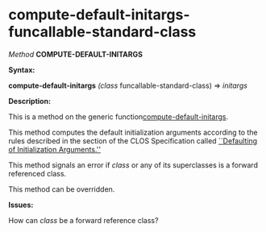compute-default-initargs-funcallable-standard-class
===================================================

*Method* **COMPUTE-DEFAULT-INITARGS**

**Syntax:**

**compute-default-initargs** *(class* funcallable-standard-class) => *initargs*

**Description:**

This is a method on the generic function[compute-default-initargs](/meta-object-protocol/compute-default-initargs).

This method computes the default initialization arguments according to the rules described in the section of the CLOS Specification called [``Defaulting of Initialization Arguments.''](http://www.cs.cmu.edu/Groups/AI/html/cltl/clm/node295.md#SECTION003219300000000000000)

This method signals an error if *class* or any of its superclasses is a forward referenced class.

This method can be overridden.

**Issues:**

How can *class* be a forward reference class?
